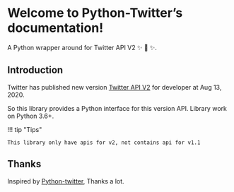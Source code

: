 # Welcome to Python-Twitter’s documentation!

A Python wrapper around for Twitter API V2 :sparkles: :cake: :sparkles:.


## Introduction

Twitter has published new version [Twitter API V2](https://twitter.com/TwitterDev/status/1293593516040269825) for developer at Aug 13, 2020.

So this library provides a Python interface for this version API. Library work on Python 3.6+.

!!! tip "Tips"

    This library only have apis for v2, not contains api for v1.1


## Thanks

Inspired by [Python-twitter](https://github.com/bear/python-twitter), Thanks a lot.
